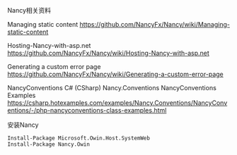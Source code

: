 Nancy相关资料

Managing static content
https://github.com/NancyFx/Nancy/wiki/Managing-static-content

Hosting-Nancy-with-asp.net
https://github.com/NancyFx/Nancy/wiki/Hosting-Nancy-with-asp.net

Generating a custom error page
https://github.com/NancyFx/Nancy/wiki/Generating-a-custom-error-page

NancyConventions 
C# (CSharp) Nancy.Conventions NancyConventions Examples
https://csharp.hotexamples.com/examples/Nancy.Conventions/NancyConventions/-/php-nancyconventions-class-examples.html


安装Nancy

~~~
Install-Package Microsoft.Owin.Host.SystemWeb
Install-Package Nancy.Owin
~~~



